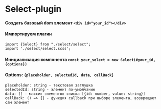 # Select-plugin

#### Создать базовый dom элемент `<div id="your_id"></div>`

#### Импортируем плагин
    import {Select} from "./select/select";
    import './select/select.scss';

#### Инициализация компонента `const your_select = new Select(#your_id, {options})`

#### Options: `{placeholder, selectedId, data, callBack}`
    placeholder: string - текстовая заглушка
    selectedId: string - элемент по-умолчанию
    data: [] - массив элементов списка [{id: number, value: string}]
    callBack: () => {} - функция callback при выборе элемента, возвращает сам элемент

